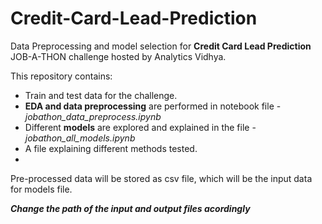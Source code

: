 # Credit-Card-Lead-Prediction
Data Preprocessing and model selection for **Credit Card Lead Prediction** JOB-A-THON challenge hosted by Analytics Vidhya.

This repository contains:
- Train and test data for the challenge.
- **EDA and data preprocessing** are performed in notebook file - _jobathon_data_preprocess.ipynb_
- Different **models** are explored and explained in the file - _jobathon_all_models.ipynb_
- A file explaining different methods tested.
- 
Pre-processed data will be stored as csv file, which will be the input data for models file.

**_Change the path of the input and output files acordingly_**
